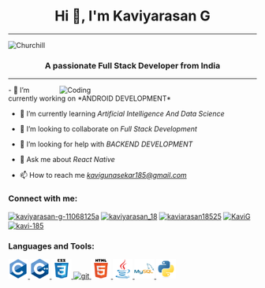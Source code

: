 <h1 align="center">Hi 👋, I'm Kaviyarasan G</h1>
<hr>
<p align="left"> <img src="https://ik.imagekit.io/dresma/Dresma_Library/senior-software-engineer_Wy82tYQym.gif" alt="Churchill" /> </p>
<h3 align="center"><b></b>A passionate Full Stack Developer from India</b></h3><hr>
<img align="right" alt="Coding" width="400" src="https://d6f6d0kpz0gyr.cloudfront.net/uploads/images-archive/Blog/Gifs/coding.gif")>
- 🔭 I’m currently working on *ANDROID DEVELOPMENT*

- 🌱 I’m currently learning *Artificial Intelligence And Data Science*

- 👯 I’m looking to collaborate on *Full Stack Development*

- 🤝 I’m looking for help with *BACKEND DEVELOPMENT*

- 💬 Ask me about *React Native*

- 📫 How to reach me *kavigunasekar185@gmail.com*

<h3 align="left">Connect with me:</h3>
<p align="left">
<a href="www.linkedin.com/in/kaviyarasan-g-11068125a"><img align="center" src="https://raw.githubusercontent.com/rahuldkjain/github-profile-readme-generator/master/src/images/icons/Social/linked-in-alt.svg" alt="kaviyarasan-g-11068125a" height="30" width="40" /></a>
<a href="https://www.codechef.com/users/kaviyarasan_18" target="blank"><img align="center" src="https://cdn.jsdelivr.net/npm/simple-icons@3.1.0/icons/codechef.svg" alt="kaviyarasan_18" height="30" width="40" /></a>
<a href="https://www.hackerrank.com/profile/kaviarasan18525" target="blank"><img align="center" src="https://raw.githubusercontent.com/rahuldkjain/github-profile-readme-generator/master/src/images/icons/Social/hackerrank.svg" alt="kaviarasan18525" height="30" width="40" /></a>
<a href="https://codeforces.com/profile/KaviG" target="blank"><img align="center" src="https://raw.githubusercontent.com/rahuldkjain/github-profile-readme-generator/master/src/images/icons/Social/codeforces.svg" alt="KaviG" height="30" width="40" /></a>
<a href="https://leetcode.com/u/kavi-185/" target="blank"><img align="center" src="https://raw.githubusercontent.com/rahuldkjain/github-profile-readme-generator/master/src/images/icons/Social/leet-code.svg" alt="kavi-185" height="30" width="40" /></a>
</p>

<h3 align="left">Languages and Tools:</h3>
<p align="left"> <a href="https://www.cprogramming.com/" target="_blank" rel="noreferrer"> <img src="https://raw.githubusercontent.com/devicons/devicon/master/icons/c/c-original.svg" alt="c" width="40" height="40"/> </a> <a href="https://www.w3schools.com/cpp/" target="_blank" rel="noreferrer"> <img src="https://raw.githubusercontent.com/devicons/devicon/master/icons/cplusplus/cplusplus-original.svg" alt="cplusplus" width="40" height="40"/> </a> <a href="https://www.w3schools.com/css/" target="_blank" rel="noreferrer"> <img src="https://raw.githubusercontent.com/devicons/devicon/master/icons/css3/css3-original-wordmark.svg" alt="css3" width="40" height="40"/> </a> <a href="https://git-scm.com/" target="_blank" rel="noreferrer"> <img src="https://www.vectorlogo.zone/logos/git-scm/git-scm-icon.svg" alt="git" width="40" height="40"/> </a> <a href="https://www.w3.org/html/" target="_blank" rel="noreferrer"> <img src="https://raw.githubusercontent.com/devicons/devicon/master/icons/html5/html5-original-wordmark.svg" alt="html5" width="40" height="40"/> </a> <a href="https://www.java.com" target="_blank" rel="noreferrer"> <img src="https://raw.githubusercontent.com/devicons/devicon/master/icons/java/java-original.svg" alt="java" width="40" height="40"/> </a> <a href="https://www.mysql.com/" target="_blank" rel="noreferrer"> <img src="https://raw.githubusercontent.com/devicons/devicon/master/icons/mysql/mysql-original-wordmark.svg" alt="mysql" width="40" height="40"/> </a> <a href="https://www.python.org" target="_blank" rel="noreferrer"> <img src="https://raw.githubusercontent.com/devicons/devicon/master/icons/python/python-original.svg" alt="python" width="40" height="40"/> </a> </p>

